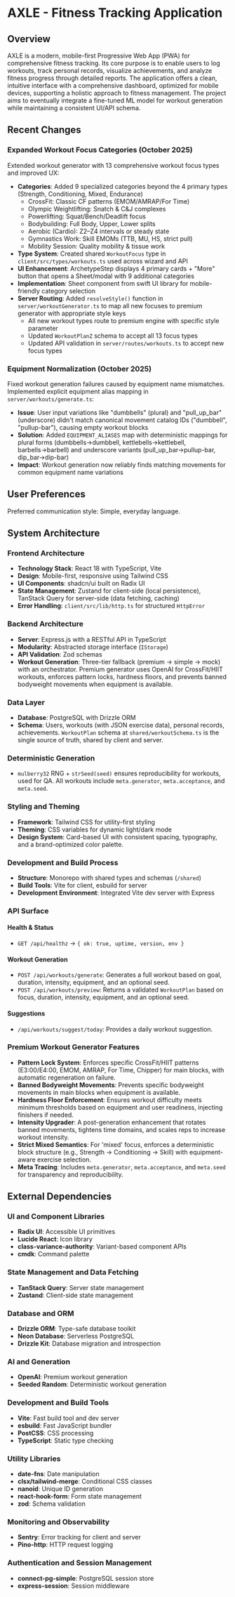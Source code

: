 # AXLE - Fitness Tracking Application

## Overview

AXLE is a modern, mobile-first Progressive Web App (PWA) for comprehensive fitness tracking. Its core purpose is to enable users to log workouts, track personal records, visualize achievements, and analyze fitness progress through detailed reports. The application offers a clean, intuitive interface with a comprehensive dashboard, optimized for mobile devices, supporting a holistic approach to fitness management. The project aims to eventually integrate a fine-tuned ML model for workout generation while maintaining a consistent UI/API schema.

## Recent Changes

### Expanded Workout Focus Categories (October 2025)
Extended workout generator with 13 comprehensive workout focus types and improved UX:
- **Categories**: Added 9 specialized categories beyond the 4 primary types (Strength, Conditioning, Mixed, Endurance)
  - CrossFit: Classic CF patterns (EMOM/AMRAP/For Time)
  - Olympic Weightlifting: Snatch & C&J complexes
  - Powerlifting: Squat/Bench/Deadlift focus
  - Bodybuilding: Full Body, Upper, Lower splits
  - Aerobic (Cardio): Z2–Z4 intervals or steady state
  - Gymnastics Work: Skill EMOMs (TTB, MU, HS, strict pull)
  - Mobility Session: Quality mobility & tissue work
- **Type System**: Created shared `WorkoutFocus` type in `client/src/types/workouts.ts` used across wizard and API
- **UI Enhancement**: ArchetypeStep displays 4 primary cards + "More" button that opens a Sheet/modal with 9 additional categories
- **Implementation**: Sheet component from swift UI library for mobile-friendly category selection
- **Server Routing**: Added `resolveStyle()` function in `server/workoutGenerator.ts` to map all new focuses to premium generator with appropriate style keys
  - All new workout types route to premium engine with specific style parameter
  - Updated `WorkoutPlanZ` schema to accept all 13 focus types
  - Updated API validation in `server/routes/workouts.ts` to accept new focus types

### Equipment Normalization (October 2025)
Fixed workout generation failures caused by equipment name mismatches. Implemented explicit equipment alias mapping in `server/workouts/generate.ts`:
- **Issue**: User input variations like "dumbbells" (plural) and "pull_up_bar" (underscore) didn't match canonical movement catalog IDs ("dumbbell", "pullup-bar"), causing empty workout blocks
- **Solution**: Added `EQUIPMENT_ALIASES` map with deterministic mappings for plural forms (dumbbells→dumbbell, kettlebells→kettlebell, barbells→barbell) and underscore variants (pull_up_bar→pullup-bar, dip_bar→dip-bar)
- **Impact**: Workout generation now reliably finds matching movements for common equipment name variations

## User Preferences

Preferred communication style: Simple, everyday language.

## System Architecture

### Frontend Architecture
- **Technology Stack**: React 18 with TypeScript, Vite
- **Design**: Mobile-first, responsive using Tailwind CSS
- **UI Components**: shadcn/ui built on Radix UI
- **State Management**: Zustand for client-side (local persistence), TanStack Query for server-side (data fetching, caching)
- **Error Handling**: `client/src/lib/http.ts` for structured `HttpError`

### Backend Architecture
- **Server**: Express.js with a RESTful API in TypeScript
- **Modularity**: Abstracted storage interface (`IStorage`)
- **API Validation**: Zod schemas
- **Workout Generation**: Three-tier fallback (premium → simple → mock) with an orchestrator. Premium generator uses OpenAI for CrossFit/HIIT workouts, enforces pattern locks, hardness floors, and prevents banned bodyweight movements when equipment is available.

### Data Layer
- **Database**: PostgreSQL with Drizzle ORM
- **Schema**: Users, workouts (with JSON exercise data), personal records, achievements. `WorkoutPlan` schema at `shared/workoutSchema.ts` is the single source of truth, shared by client and server.

### Deterministic Generation
- `mulberry32` RNG + `strSeed(seed)` ensures reproducibility for workouts, used for QA. All workouts include `meta.generator`, `meta.acceptance`, and `meta.seed`.

### Styling and Theming
- **Framework**: Tailwind CSS for utility-first styling
- **Theming**: CSS variables for dynamic light/dark mode
- **Design System**: Card-based UI with consistent spacing, typography, and a brand-optimized color palette.

### Development and Build Process
- **Structure**: Monorepo with shared types and schemas (`/shared`)
- **Build Tools**: Vite for client, esbuild for server
- **Development Environment**: Integrated Vite dev server with Express

### API Surface

#### Health & Status
- `GET /api/healthz` → `{ ok: true, uptime, version, env }`

#### Workout Generation
- `POST /api/workouts/generate`: Generates a full workout based on goal, duration, intensity, equipment, and an optional seed.
- `POST /api/workouts/preview`: Returns a validated `WorkoutPlan` based on focus, duration, intensity, equipment, and an optional seed.

#### Suggestions
- `/api/workouts/suggest/today`: Provides a daily workout suggestion.

### Premium Workout Generator Features
- **Pattern Lock System**: Enforces specific CrossFit/HIIT patterns (E3:00/E4:00, EMOM, AMRAP, For Time, Chipper) for main blocks, with automatic regeneration on failure.
- **Banned Bodyweight Movements**: Prevents specific bodyweight movements in main blocks when equipment is available.
- **Hardness Floor Enforcement**: Ensures workout difficulty meets minimum thresholds based on equipment and user readiness, injecting finishers if needed.
- **Intensity Upgrader**: A post-generation enhancement that rotates banned movements, tightens time domains, and scales reps to increase workout intensity.
- **Strict Mixed Semantics**: For 'mixed' focus, enforces a deterministic block structure (e.g., Strength → Conditioning → Skill) with equipment-aware exercise selection.
- **Meta Tracing**: Includes `meta.generator`, `meta.acceptance`, and `meta.seed` for transparency and reproducibility.

## External Dependencies

### UI and Component Libraries
- **Radix UI**: Accessible UI primitives
- **Lucide React**: Icon library
- **class-variance-authority**: Variant-based component APIs
- **cmdk**: Command palette

### State Management and Data Fetching
- **TanStack Query**: Server state management
- **Zustand**: Client-side state management

### Database and ORM
- **Drizzle ORM**: Type-safe database toolkit
- **Neon Database**: Serverless PostgreSQL
- **Drizzle Kit**: Database migration and introspection

### AI and Generation
- **OpenAI**: Premium workout generation
- **Seeded Random**: Deterministic workout generation

### Development and Build Tools
- **Vite**: Fast build tool and dev server
- **esbuild**: Fast JavaScript bundler
- **PostCSS**: CSS processing
- **TypeScript**: Static type checking

### Utility Libraries
- **date-fns**: Date manipulation
- **clsx/tailwind-merge**: Conditional CSS classes
- **nanoid**: Unique ID generation
- **react-hook-form**: Form state management
- **zod**: Schema validation

### Monitoring and Observability
- **Sentry**: Error tracking for client and server
- **Pino-http**: HTTP request logging

### Authentication and Session Management
- **connect-pg-simple**: PostgreSQL session store
- **express-session**: Session middleware